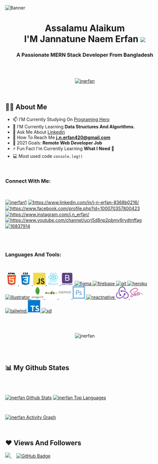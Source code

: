 
![Banner](https://i.imgur.com/iXuL1HG.png)

<h1 align="center" style="">Assalamu Alaikum <br/> I'M Jannatune Naem Erfan <img src="https://media.giphy.com/media/hvRJCLFzcasrR4ia7z/giphy.gif" width="35px"></h1>
<h3 align="center">A Passionate MERN Stack Developer From Bangladesh</h3>

<br/>
<br/>

<p align="center"> <a href="https://github.com/ryo-ma/github-profile-trophy"><img src="https://github-profile-trophy.vercel.app/?username=jnerfan" alt="jnerfan" /></a> </p>

<br/>

## 🙋‍♂️ About Me
- 📫 I’M Currently Studying On [Programing Hero](https://web.programming-hero.com/)
- 🌱 I’M Currently Learning **Data Structures And Algorithms.**
- 💬 Ask Me About [Linkedin](https://www.linkedin.com/in/j-n-erfan-8368b0216)
- 🔭 How To Reach Me **j.n.erfan420@gmail.com**
- 🎯 2021 Goals: **Remote Web Developer Job**
- ⚡ Fun Fact I'm Currently Learning **What I Need** 🤣
- 💻 Most used code `console.log()`

<br/>

<h3 align="left">Connect With Me:</h3>
<br/>
<p align="left">
<a href="https://twitter.com/jnerfan1" target="blank"><img align="center" src="https://raw.githubusercontent.com/rahuldkjain/github-profile-readme-generator/master/src/images/icons/Social/twitter.svg" alt="jnerfan1" height="30" width="40" /></a>
<a href="https://linkedin.com/in/https://www.linkedin.com/in/j-n-erfan-8368b0216/" target="blank"><img align="center" src="https://raw.githubusercontent.com/rahuldkjain/github-profile-readme-generator/master/src/images/icons/Social/linked-in-alt.svg" alt="https://www.linkedin.com/in/j-n-erfan-8368b0216/" height="30" width="40" /></a>
<a href="https://fb.com/https://www.facebook.com/profile.php?id=100070357800423" target="blank"><img align="center" src="https://raw.githubusercontent.com/rahuldkjain/github-profile-readme-generator/master/src/images/icons/Social/facebook.svg" alt="https://www.facebook.com/profile.php?id=100070357800423" height="30" width="40" /></a>
<a href="https://instagram.com/https://www.instagram.com/j.n_erfan/" target="blank"><img align="center" src="https://raw.githubusercontent.com/rahuldkjain/github-profile-readme-generator/master/src/images/icons/Social/instagram.svg" alt="https://www.instagram.com/j.n_erfan/" height="30" width="40" /></a>
<a href="https://www.youtube.com/c/https://www.youtube.com/channel/ucrj5d8np2pbmv6rydtnffag" target="blank"><img align="center" src="https://raw.githubusercontent.com/rahuldkjain/github-profile-readme-generator/master/src/images/icons/Social/youtube.svg" alt="https://www.youtube.com/channel/ucrj5d8np2pbmv6rydtnffag" height="30" width="40" /></a><a href="https://stackoverflow.com/users/16837914" target="blank"><img align="center" src="https://raw.githubusercontent.com/rahuldkjain/github-profile-readme-generator/master/src/images/icons/Social/stack-overflow.svg" alt="16837914" height="30" width="40" /></a>
</p>

<br/>
<br/>

<h3 align="left">Languages And Tools:</h3>
<br/>
<p align="left">
<a href="https://www.w3.org/html/" target="_blank" rel="noreferrer"> <img src="https://raw.githubusercontent.com/devicons/devicon/master/icons/html5/html5-original-wordmark.svg" alt="html5" width="40" height="40"/> </a> 
<a href="https://www.w3schools.com/css/" target="_blank" rel="noreferrer"> <img src="https://raw.githubusercontent.com/devicons/devicon/master/icons/css3/css3-original-wordmark.svg" alt="css3" width="40" height="40"/> </a>
<a href="https://developer.mozilla.org/en-US/docs/Web/JavaScript" target="_blank" rel="noreferrer"> <img src="https://raw.githubusercontent.com/devicons/devicon/master/icons/javascript/javascript-original.svg" alt="javascript" width="40" height="40"/> </a>
<a href="https://reactjs.org/" target="_blank" rel="noreferrer"> <img src="https://raw.githubusercontent.com/devicons/devicon/master/icons/react/react-original-wordmark.svg" alt="react" width="40" height="40"/> </a>
<a href="https://getbootstrap.com" target="_blank" rel="noreferrer"> <img src="https://raw.githubusercontent.com/devicons/devicon/master/icons/bootstrap/bootstrap-plain-wordmark.svg" alt="bootstrap" width="40" height="40"/> </a>
 <a href="https://www.figma.com/" target="_blank" rel="noreferrer"> <img src="https://www.vectorlogo.zone/logos/figma/figma-icon.svg" alt="figma" width="40" height="40"/> </a> 
  <a href="https://firebase.google.com/" target="_blank" rel="noreferrer"> <img src="https://www.vectorlogo.zone/logos/firebase/firebase-icon.svg" alt="firebase" width="40" height="40"/> </a>
   <a href="https://git-scm.com/" target="_blank" rel="noreferrer"> <img src="https://www.vectorlogo.zone/logos/git-scm/git-scm-icon.svg" alt="git" width="40" height="40"/> </a> 
   <a href="https://heroku.com" target="_blank" rel="noreferrer"> <img src="https://www.vectorlogo.zone/logos/heroku/heroku-icon.svg" alt="heroku" width="40" height="40"/> </a> 
   <a href="https://www.adobe.com/in/products/illustrator.html" target="_blank" rel="noreferrer"> <img src="https://www.vectorlogo.zone/logos/adobe_illustrator/adobe_illustrator-icon.svg" alt="illustrator" width="40" height="40"/> </a>
    <a href="https://www.mongodb.com/" target="_blank" rel="noreferrer"> <img src="https://raw.githubusercontent.com/devicons/devicon/master/icons/mongodb/mongodb-original-wordmark.svg" alt="mongodb" width="40" height="40"/> </a> <a href="https://nodejs.org" target="_blank" rel="noreferrer"> <img src="https://raw.githubusercontent.com/devicons/devicon/master/icons/nodejs/nodejs-original-wordmark.svg" alt="nodejs" width="40" height="40"/> </a>  <a href="https://expressjs.com" target="_blank" rel="noreferrer"> <img src="https://raw.githubusercontent.com/devicons/devicon/master/icons/express/express-original-wordmark.svg" alt="express" width="40" height="40"/> </a> <a href="https://www.photoshop.com/en" target="_blank" rel="noreferrer"> <img src="https://raw.githubusercontent.com/devicons/devicon/master/icons/photoshop/photoshop-line.svg" alt="photoshop" width="40" height="40"/> </a> <a href="https://reactnative.dev/" target="_blank" rel="noreferrer"> <img src="https://reactnative.dev/img/header_logo.svg" alt="reactnative" width="40" height="40"/> </a> <a href="https://redux.js.org" target="_blank" rel="noreferrer"> <img src="https://raw.githubusercontent.com/devicons/devicon/master/icons/redux/redux-original.svg" alt="redux" width="40" height="40"/> </a> <a href="https://sass-lang.com" target="_blank" rel="noreferrer"> <img src="https://raw.githubusercontent.com/devicons/devicon/master/icons/sass/sass-original.svg" alt="sass" width="40" height="40"/> </a> <a href="https://tailwindcss.com/" target="_blank" rel="noreferrer"> <img src="https://www.vectorlogo.zone/logos/tailwindcss/tailwindcss-icon.svg" alt="tailwind" width="40" height="40"/> </a> <a href="https://www.typescriptlang.org/" target="_blank" rel="noreferrer"> <img src="https://raw.githubusercontent.com/devicons/devicon/master/icons/typescript/typescript-original.svg" alt="typescript" width="40" height="40"/> </a> <a href="https://www.adobe.com/products/xd.html" target="_blank" rel="noreferrer"> <img src="https://cdn.worldvectorlogo.com/logos/adobe-xd.svg" alt="xd" width="40" height="40"/> </a> </p>

<br/>
<br/>


<p align="center"><img src="https://github-readme-streak-stats.herokuapp.com/?user=jnerfan&theme=black-ice&hide_border=true&stroke=0000&background=060A0CD0" alt="jnerfan" /></p>

<br/>
<br/>


## 📊 My Github States

<br/>
<br/>

<p align="left">
<a href="https://github.com/jnerfan/github-readme-stats"><img alt="jnerfan Github Stats" src="https://github-readme-stats.vercel.app/api?username=jnerfan&show_icons=true&count_private=true&theme=react&hide_border=true&bg_color=0D1117" /></a>
<a href="https://github.com/jnerfan/github-readme-stats"><img alt="jnerfan Top Languages" src="https://github-readme-stats.vercel.app/api/top-langs/?username=jnerfan&langs_count=8&count_private=true&layout=compact&theme=react&hide_border=true&bg_color=0D1117" /></a></p>
  
<br/>
 
 <a href="https://github.com/jnerfan/github-readme-activity-graph"><img alt="jnerfan Activity Graph" src="https://activity-graph.herokuapp.com/graph?username=jnerfan&bg_color=0D1117&color=5BCDEC&line=5BCDEC&point=FFFFFF&hide_border=true" /></a>

<br/>

## ❤ Views And Followers
<a style="margin-right:15px" href="https://github.com/Meghna-DAS/github-profile-views-counter">
    <img src="https://komarev.com/ghpvc/?username=jnerfan">
</a>
<a href="https://github.com/jnerfan?tab=followers"><img src="https://img.shields.io/github/followers/jnerfan?label=Followers&style=social" alt="GitHub Badge"></a>

